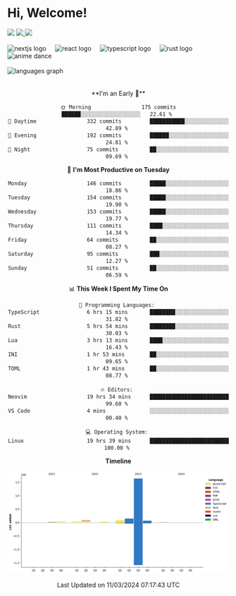 <div align="center">
  <h1 align="left">
    Hi, Welcome!
  </h1>
  <div align="left">
    <div>
      <img src="https://img.shields.io/github/followers/kraken-afk.svg?style=social&label=Follow&maxAge=2592000" />
      <a href="https://twitter.com/trshppl">
        <img src="https://img.shields.io/twitter/follow/trshppl" />
      </a>
      <a href="https://nv-me.vercel.app">
        <img src="https://img.shields.io/badge/visit-my_site-blue" />
      </a>
    </div>
    <br />
    <div>
      <img src="https://skillicons.dev/icons?i=nextjs" height="40" alt="nextjs logo" />
      <img width="12" />
      <img src="https://skillicons.dev/icons?i=react" height="40" alt="react logo" />
      <img width="12" />
      <img src="https://skillicons.dev/icons?i=ts" height="40" alt="typescript logo" />
      <img width="12" />
      <img src="https://skillicons.dev/icons?i=rust" height="40" alt="rust logo" />
      <img src="https://media.tenor.com/sbvSVkB_hq8AAAAi/anime-dens.gif" alt="anime dance" height="40" />
    </div>
    <br />
    <div>
      <img src="https://github-readme-stats.vercel.app/api/top-langs?username=kraken-afk&locale=en&hide_title=false&layout=compact&card_width=320&langs_count=6&theme=rose_pine&hide_border=true&order=2" height="150" alt="languages graph" />
    </div>
  </div>
  <br />
  <br/>
  <!--START_SECTION:waka-->
**I'm an Early 🐤** 

```text
🌞 Morning                175 commits         ██████░░░░░░░░░░░░░░░░░░░   22.61 % 
🌆 Daytime                332 commits         ███████████░░░░░░░░░░░░░░   42.89 % 
🌃 Evening                192 commits         ██████░░░░░░░░░░░░░░░░░░░   24.81 % 
🌙 Night                  75 commits          ██░░░░░░░░░░░░░░░░░░░░░░░   09.69 % 
```
📅 **I'm Most Productive on Tuesday** 

```text
Monday                   146 commits         █████░░░░░░░░░░░░░░░░░░░░   18.86 % 
Tuesday                  154 commits         █████░░░░░░░░░░░░░░░░░░░░   19.90 % 
Wednesday                153 commits         █████░░░░░░░░░░░░░░░░░░░░   19.77 % 
Thursday                 111 commits         ████░░░░░░░░░░░░░░░░░░░░░   14.34 % 
Friday                   64 commits          ██░░░░░░░░░░░░░░░░░░░░░░░   08.27 % 
Saturday                 95 commits          ███░░░░░░░░░░░░░░░░░░░░░░   12.27 % 
Sunday                   51 commits          ██░░░░░░░░░░░░░░░░░░░░░░░   06.59 % 
```


📊 **This Week I Spent My Time On** 

```text
💬 Programming Languages: 
TypeScript               6 hrs 15 mins       ████████░░░░░░░░░░░░░░░░░   31.82 % 
Rust                     5 hrs 54 mins       ████████░░░░░░░░░░░░░░░░░   30.03 % 
Lua                      3 hrs 13 mins       ████░░░░░░░░░░░░░░░░░░░░░   16.43 % 
INI                      1 hr 53 mins        ██░░░░░░░░░░░░░░░░░░░░░░░   09.65 % 
TOML                     1 hr 43 mins        ██░░░░░░░░░░░░░░░░░░░░░░░   08.77 % 

🔥 Editors: 
Neovim                   19 hrs 34 mins      █████████████████████████   99.60 % 
VS Code                  4 mins              ░░░░░░░░░░░░░░░░░░░░░░░░░   00.40 % 

💻 Operating System: 
Linux                    19 hrs 39 mins      █████████████████████████   100.00 % 
```

**Timeline**

![Lines of Code chart](https://raw.githubusercontent.com/kraken-afk/kraken-afk/main/assets/bar_graph.png)


 Last Updated on 11/03/2024 07:17:43 UTC
<!--END_SECTION:waka-->
</div>
<br />